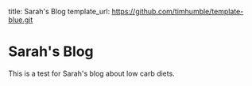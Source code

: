 title: Sarah's Blog
template_url:  https://github.com/timhumble/template-blue.git

Sarah's Blog
===========

This is a test for Sarah's blog about low carb diets.

